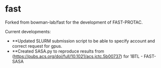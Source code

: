 # fast


Forked from bowman-lab/fast for the development of FAST-PROTAC.

Current developments:
* **Updated SLURM submission script to be able to specify account and correct request for gpus.
* **Created SASA.py to reproduce results from (https://pubs.acs.org/doi/full/10.1021/acs.jctc.5b00737) for 1BTL - FAST-SASA

